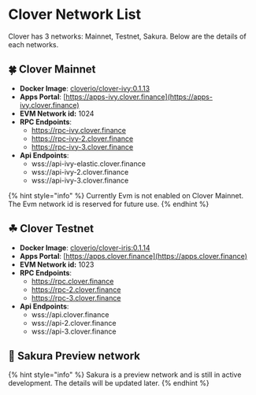 # Clover Network List

Clover has 3 networks: Mainnet, Testnet, Sakura. Below are the details of each networks.

## 🍀 Clover Mainnet

* **Docker Image**: [cloverio/clover-ivy:0.1.13 ](https://hub.docker.com/r/cloverio/clover-ivy/tags?page=1&ordering=last_updated)
* **Apps Portal**: [https://apps-ivy.clover.finance](https://apps-ivy.clover.finance)
* **EVM Network id:** 1024
* **RPC Endpoints**:
  * https://rpc-ivy.clover.finance
  * https://rpc-ivy-2.clover.finance
  * https://rpc-ivy-3.clover.finance
* **Api Endpoints**:
  * wss://api-ivy-elastic.clover.finance
  * wss://api-ivy-2.clover.finance
  * wss://api-ivy-3.clover.finance

{% hint style="info" %}
Currently Evm is not enabled on Clover Mainnet. The Evm network id is reserved for future use.
{% endhint %}

## ☘ Clover Testnet

* **Docker Image**: [cloverio/clover-iris:0.1.14 ](https://hub.docker.com/r/cloverio/clover-iris/tags?page=1&ordering=last_updated)
* **Apps Portal**: [https://apps.clover.finance](https://apps.clover.finance)
* **EVM Network id:** 1023
* **RPC Endpoints**:
  * https://rpc.clover.finance
  * https://rpc-2.clover.finance
  * https://rpc-3.clover.finance
* **Api Endpoints**:
  * wss://api.clover.finance
  * wss://api-2.clover.finance
  * wss://api-3.clover.finance

## 🌴 Sakura Preview network

{% hint style="info" %}
Sakura is a preview network and is still in active development. The details will be updated later.
{% endhint %}

